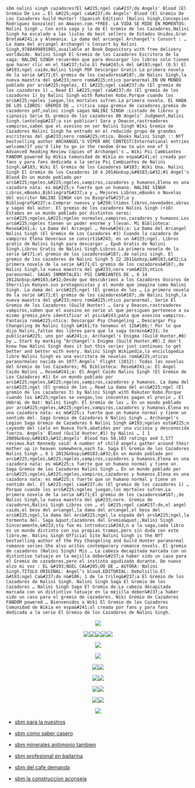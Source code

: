 
```
sbm nalini singh cazadores?El &#225;ngel ca&#237;do Angels' Blood (El Gremio De Los … El &#225;ngel ca&#237;do Angels' Blood (El Gremio De Los Cazadores Guild Hunter) (Spanish Edition) [Nalini Singh,Concepcion Rodriguez Gonzalez] on Amazon.com.*FREE. LA VIDA SE MIDE EN MOMENTOS: Nalini Singh … Con esta saga y la de El Gremio de los Cazadores,Nalini Singh ha escalado a las listas de best sellers de Estados Unidos,Gran Breta&#241;a y Alemania. La dama del arcangel Archangel's Consort : … La dama del arcangel Archangel's Consort by Nalini Singh,9788499891965,available at Book Depository with free delivery worldwide. Nalini Singh El Gremio de los Cazadores Escritora de la saga: NALINI SINGH recuerden que para descargar los libros solo tienen que hacer clic en el t&#237;tulo.El Pe&#243;n del &#193;ngel (0.5) El &#193;ngel caido,Nalini Singh PDF Descargar Gratis La primera novela de la serie &#171;El gremio de los cazadores&#187;,de Nalini Singh,la nueva maestra del g&#233;nero rom&#225;ntico paranormal.EN UN MUNDO poblado por arc&#225;ngeles, El &#225;ngel ca&#237;do (El gremio de los cazadores 1) … Read El &#225;ngel ca&#237;do (El gremio de los cazadores 1) by Nalini Singh with Rakuten Kobo.Porque cuando los arc&#225;ngeles juegan,los mortales sufren.La primera novela. EL HADA DE LOS LIBROS: GREMIO DE … critica saga gremio de cazadores,gremio de cazadores pdf,nalini singh sagas NALINI SINGH :Listado de libros y sipnosis Serie EL gremio de lso cazadores 00 Angels’ Judgment,Nalini Singh.(antolog&#237;a sin publicar) Sara y Deacon,rastreadores vampiros,saben que el asesino en ser Nalini Singh Wiki Gremio de Cazadores Nalini Singh ha entrado en el reducido grupo de grandes escritoras del g&#233;nero rom&#225;ntico. Books Nalini Singh :: NYT bestselling author ARCHANGEL'S VIPER ARC CONTEST(International entries welcome)If you'd like to go in the random draw to win one of 5 Advanced Reading Review Copies of Archangel's … Wiki Psi Cambiantes FANDOM powered by Wikia Comunidad de Wikia en espa&#241;ol creada por fans y para fans dedicada a la serie Psi Cambiantes de Nalini Singh.&#183; Wiki El Gremio de los Cazadores &#183; Wiki Una. Nalini Singh El Gremio de los Cazadores 10 4 2014&nbsp;&#0183;&#32;#1 Angel's Blood En un mundo poblado por arc&#225;ngeles,&#225;ngeles,vampiros,cazadores y humanos,Elena es una cazadora nata: es m&#225;s fuerte que un humano. NALINI SINGH Libros,eBooks,Bibliograf&#237;a y … Mejores Libros,eBooks o Novelas del escritor NALINI SINGH con su Biograf&#237;a y Bibliograf&#237;a.Comprar nuevos y &#250;ltimos libros,novedades,obras y sagas del autor. El gremio de los cazadores Nalini Singh (+18) Estamos en un mundo poblado por distintos seres: arc&#225;ngeles,&#225;ngeles normales,vampiros,cazadores y humanos.Los arc&#225;ngeles tienen un poder enorme y llevan. Mi Biblioteca: Rese&#241;a: La Dama del Arcangel … Rese&#241;a: La Dama del Arcangel Nalini Singh (El Gremio de Los Cazadores #3) Cuando la cazadora de vampiros Elena Deveraux se convirti&#243; en un &#225;ngel. Libros gratis de Nalini Singh para descargar … Epub Gratis de Nalini Singh.Libros Gratis de Nalini Singh.Libros.La primera novela de la serie &#171;el gremio de los cazadores&#187;,de nalini singh. El gremio de los cazadores de Nalini Singh 5 22 2011&nbsp;&#0183;&#32;La primera novela de la serie &#171;El gremio de los cazadores&#187;,de Nalini Singh,la nueva maestra del g&#233;nero rom&#225;ntico paranormal. SAGAS INMORTALES: PSI CAMBIANTES DE … 6 14 2012&nbsp;&#0183;&#32;Desde que descubrimos a los Cazadores Oscuros de Sherrilyn Kenyon.sus protagonistas y el mundo que imagina como Nalini Singh. La dama del arc&#225;ngel (El gremio de los … La primera novela de la serie &#171;El gremio de los cazadores&#187;,de Nalini Singh,la nueva maestra del g&#233;nero rom&#225;ntico paranormal. Serie El Gremio de los Cazadores (Guild Hunter) … Sara y Deacon,rastreadores vampiros,saben que el asesino en serie al que persiguen pertenece a su mismo gremio,pero identificar al psic&#243;pata que asesina vampiros. Fantasia rom&#225;ntica: Descargar Psy Changeling … Descargar Psy Changeling de Nalini Singh &#161;Ya tenemos el 12&#186;! Por lo que dijo Nalini,faltan dos libros para que la saga termin&#233;.Se publicar&#225; uno por a&#241;o. Archangel's Enigma (Guild Hunter,#8) by … Start by marking “Archangel's Enigma (Guild Hunter,#8).I don't know how Nalini Singh does it but this series just continues to get better and better with every. Nalini Singh Wikipedia,la enciclopedia libre Nalini Singh es una escritora de novelas rom&#225;nticas paranormales nacida en 1977.Angels’ Flight (2012): Todas las novelas del Gremio de los Cazadores; Mi Biblioteca: Rese&#241;a: El Angel Caido Nalini … Rese&#241;a: El Angel Caido Nalini Singh (El Gremio de Los Cazadores #1) En un mundo poblado por arc&#225;ngeles,&#225;ngeles,vampiros,cazadores y humanos. La dama del arc&#225;ngel (El gremio de los … Read La dama del arc&#225;ngel (El gremio de los cazadores 3) by Nalini Singh with Rakuten Kobo.Porque cuando los &#225;ngeles se vengan,los inocentes pagan el precio … El UmbraL de Nat: Nalini Singh: El Gremio de los … En un mundo poblado por arc&#225;ngeles,&#225;ngeles,vampiros,cazadores y humanos,Elena es una cazadora nata: es m&#225;s fuerte que un humano normal y tiene un sentido del. Saga Gremio de Cazadores 6 Nalini Singh … Archangel's Legion Saga Gremio de Cazadores 6 Nalini Singh &#193;ngeles est&#225;n cayendo del cielo en Nueva York,abatidos por una viciosa y desconocida fuerza. Angels' Blood (Guild Hunter,#1) by Nalini … 1 1 2009&nbsp;&#0183;&#32;Angels' Blood has 58,103 ratings and 3,577 reviews.Kat Kennedy said: A number of child angels gather around their mother up in heaven somewhere,each ta. Saga El Gremio de los Cazadores Nalini Singh … 8 1 2013&nbsp;&#0183;&#32;En un mundo poblado por arc&#225;ngeles,&#225;ngeles,vampiros,cazadores y humanos,Elena es una cazadora nata: es m&#225;s fuerte que un humano normal y tiene un. Saga Gremio de los Cazadores Nalini Singh … En un mundo poblado por arc&#225;ngeles,&#225;ngeles,vampiros,cazadores y humanos,Elena es una cazadora nata: es m&#225;s fuerte que un humano normal y tiene un sentido del. El &#225;ngel ca&#237;do (El gremio de los cazadores 1) … Porque cuando los arc&#225;ngeles juegan,los mortales sufren.La primera novela de la serie &#171;El gremio de los cazadores&#187;,de Nalini Singh,la nueva maestra del g&#233;nero. Gremio de cazadores,Nalini Singh Libros con … el &#225;ngel ca&#237;do,el angel caido,el beso del arcangel,la dama del arcangel,el beso del arc&#225;ngel,la dama del arc&#225;ngel,la espada del arc&#225;ngel,la tormenta del. Saga &quot;Cazadores del Gremio&quot;,Nalini Singh Sinceramente,&#233;sta fue mi introducci&#243;n a la saga,cada libro es un mundo distinto con sus propias tramas,pero sin duda con este libro,me. Nalini Singh Official Site Nalini Singh is the NYT bestselling author of the Psy Changeling and Guild Hunter paranormal romance series.She also writes contemporary romance novels. El gremio de cazadores (Nalini Singh) Mis … La cabeza decapitada marcada con un distintivo tatuaje en la mejilla deber&#237;a haber sido un caso para el Gremio de cazadores,pero el instinto agudizado durante. De nuevo alzo mi voz : EL &#193;NGEL CA&#205;DO DE … AUTORA: Nalini Singh.TITULO ORIGINAL: Angel’s blood.EDITORIAL: Debolsillo.El &#193;ngel Ca&#237;do n&#186; 1 de la trilog&#237;a El Gremio de los Cazadores de Nalini Singh. Nalini Singh Saga El Gremio de los Cazadores … Nalini Singh Saga El Gremio de.La cabeza decapitada marcada con un distintivo tatuaje en la mejilla deber&#237;a haber sido un caso para el gremio de cazadores. Wiki Gremio de Cazadores FANDOM powered … Bienvenidos a Wiki El Gremio de los Cazadores Comunidad de Wikia en espa&#241;ol creada por fans y para fans dedicada a la serie El Gremio de los Cazadores de Nalini Singh. 
```

<div align="center">

<a href="https://es-crusher.shibang-china.com/github&k=sbm+nalini+singh+cazadores%3F"><img src="https://static.shibang-china.com/es/crusher/logo.jpg"></a>

<a href="https://es-crusher.shibang-china.com/github&k=sbm+nalini+singh+cazadores%3F"><img src="https://static.shibang-china.com/es/crusher/index.jpg"></a><a href="https://es-crusher.shibang-china.com/material.htmlgithub&k=sbm+nalini+singh+cazadores%3F"><img src="https://static.shibang-china.com/es/crusher/material.jpg"></a><a href="https://es-crusher.shibang-china.com/application.htmlgithub&k=sbm+nalini+singh+cazadores%3F"><img src="https://static.shibang-china.com/es/crusher/application.jpg"></a><a href="https://es-crusher.shibang-china.com/aboutus.htmlgithub&k=sbm+nalini+singh+cazadores%3F"><img src="https://static.shibang-china.com/es/crusher/aboutus.jpg"></a><a href="https://es-crusher.shibang-china.com/contact.htmlgithub&k=sbm+nalini+singh+cazadores%3F"><img src="https://static.shibang-china.com/es/crusher/contact.jpg"></a>

<a href="https://es-crusher.shibang-china.com/github&k=sbm+nalini+singh+cazadores%3F"><img src="https://static.shibang-china.com/es/crusher/banner.jpg"></a>

<a href="https://swt.shibang-china.com/github&k=sbm+nalini+singh+cazadores%3F"><img src="https://static.shibang-china.com/es/crusher/text.jpg"></a>

<a href="https://swt.shibang-china.com/github&k=sbm+nalini+singh+cazadores%3F"><img src="https://static.shibang-china.com/es/crusher/chat.jpg"></a><a href="https://es-crusher.shibang-china.com/contact.htmlgithub&k=sbm+nalini+singh+cazadores%3F"><img src="https://static.shibang-china.com/es/crusher/message.jpg"></a>

<a href="https://es-crusher.shibang-china.com/products/pe.htmlgithub&k=sbm+nalini+singh+cazadores%3F"><img src="https://static.shibang-china.com/es/crusher/pe.jpg"></a><a href="https://es-crusher.shibang-china.com/products/pf.htmlgithub&k=sbm+nalini+singh+cazadores%3F"><img src="https://static.shibang-china.com/es/crusher/pf.jpg"></a>

<a href="https://es-crusher.shibang-china.com/products/hpt.htmlgithub&k=sbm+nalini+singh+cazadores%3F"><img src="https://static.shibang-china.com/es/crusher/hpt.jpg"></a><a href="https://es-crusher.shibang-china.com/products/vsi.htmlgithub&k=sbm+nalini+singh+cazadores%3F"><img src="https://static.shibang-china.com/es/crusher/vsi.jpg"></a>

<a href="https://es-crusher.shibang-china.com/products/klv.htmlgithub&k=sbm+nalini+singh+cazadores%3F"><img src="https://static.shibang-china.com/es/crusher/klv.jpg"></a><a href="https://es-crusher.shibang-china.com/products/portable.htmlgithub&k=sbm+nalini+singh+cazadores%3F"><img src="https://static.shibang-china.com/es/crusher/portable.jpg"></a>

<a href="https://swt.shibang-china.com/github&k=sbm+nalini+singh+cazadores%3F"><img src="https://static.shibang-china.com/es/crusher/case.jpg"></a>

</div>


* [sbm para la nuestros](sbm%20para%20la%20nuestros.md)

* [sbm como saber casero](sbm%20como%20saber%20casero.md)

* [sbm minerales antimonio tambien](sbm%20minerales%20antimonio%20tambien.md)

* [sbm profesional en bailarina](sbm%20profesional%20en%20bailarina.md)

* [sbm del cafe demanda](sbm%20del%20cafe%20demanda.md)

* [sbm la construccion aconseja](sbm%20la%20construccion%20aconseja.md)
